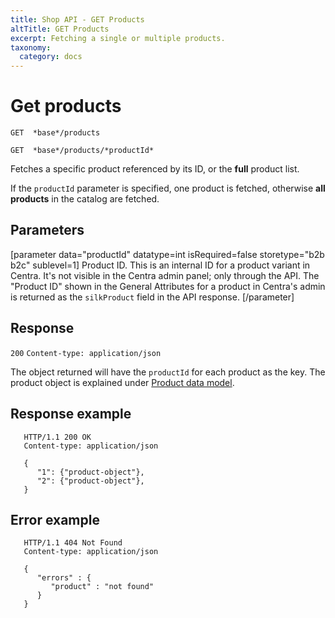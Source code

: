 ```yaml
---
title: Shop API - GET Products
altTitle: GET Products
excerpt: Fetching a single or multiple products.
taxonomy:
  category: docs
---
```


# Get products

```text
GET  *base*/products
```

```text
GET  *base*/products/*productId*
```

<!--
```eval_rst
.. api-name:: Shop API
   :version: 1

.. endpoint::
   :method: GET
   :url: *base*/products

.. endpoint::
   :method: GET
   :url: *base*/products/*productId*

.. authentication::
   :api_key: true
```
-->

Fetches a specific product referenced by its ID, or the **full** product list.

If the `productId` parameter is specified, one product is fetched, otherwise **all products** in the catalog are fetched.

## Parameters

[parameter data="productId" datatype=int isRequired=false storetype="b2b b2c" sublevel=1]
Product ID. This is an internal ID for a product variant in Centra. It's not visible in the Centra admin panel; only through the API. The "Product ID" shown in the General Attributes for a product in Centra's admin is returned as the ``silkProduct`` field in the API response.
[/parameter]
<!--
```eval_rst
.. list-table::
   :widths: auto

   * - ``productId``

       .. type:: int
          :required: false

     - Product ID. This is an internal ID for a product variant in Centra. It's not visible in the Centra admin panel; only through the API. The "Product ID" shown in the General Attributes for a product in Centra's admin is returned as the ``silkProduct`` field in the API response.

```
-->

## Response
`200` `Content-type: application/json`

The object returned will have the `productId` for each product as the key. The product object is explained under [Product data model](shop-api-product-data-model).

## Response example

```http
   HTTP/1.1 200 OK
   Content-type: application/json

   {
      "1": {"product-object"},
      "2": {"product-object"},
   }
```

<!--
```eval_rst
.. code-block:: http
   :linenos:

   HTTP/1.1 200 OK
   Content-type: application/json

   {
      "1": {"product-object"},
      "2": {"product-object"},
   }
```
-->

## Error example

```http
   HTTP/1.1 404 Not Found
   Content-type: application/json

   {
      "errors" : {
         "product" : "not found"
      }
   }
```

<!--
```eval_rst
.. code-block:: http
   :linenos:

   HTTP/1.1 404 Not Found
   Content-type: application/json

   {
      "errors" : {
         "product" : "not found"
      }
   }
```
-->